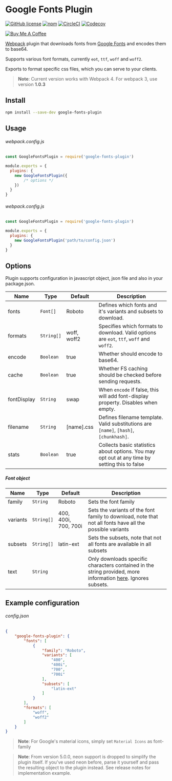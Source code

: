 # Google Fonts Plugin

[![GitHub license](https://img.shields.io/github/license/SirPole/google-fonts-plugin.svg)](https://github.com/SirPole/google-fonts-plugin/blob/master/LICENSE)
[![npm](https://img.shields.io/npm/v/google-fonts-plugin.svg)](https://www.npmjs.com/package/google-fonts-plugin)
[![CircleCI](https://img.shields.io/circleci/project/github/SirPole/google-fonts-plugin.svg)](https://circleci.com/gh/SirPole/google-fonts-plugin/tree/master)
[![Codecov](https://img.shields.io/codecov/c/github/sirpole/google-fonts-plugin.svg)](https://codecov.io/gh/SirPole/google-fonts-plugin)

[![Buy Me A Coffee](https://bmc-cdn.nyc3.digitaloceanspaces.com/BMC-button-images/custom_images/yellow_img.png)](https://www.buymeacoffee.com/SirPole)

[Webpack](https://webpack.js.org/) plugin that downloads fonts from [Google Fonts](https://fonts.google.com/) and encodes them to base64.

Supports various font formats, currently `eot`, `ttf`, `woff` and `woff2`.

Exports to format specific css files, which you can serve to your clients.

> **Note**: Current version works with Webpack 4. For webpack 3, use version **1.0.3**

## Install
``` bash
npm install --save-dev google-fonts-plugin
```

## Usage
###### webpack.config.js
``` javascript
const GoogleFontsPlugin = require('google-fonts-plugin')

module.exports = {
  plugins: {
    new GoogleFontsPlugin({
        /* options */
    })
  }
}
```

###### webpack.config.js
``` javascript
const GoogleFontsPlugin = require('google-fonts-plugin')

module.exports = {
  plugins: {
    new GoogleFontsPlugin('path/to/config.json')
  }
}
```

## Options
Plugin supports configuration in javascript object, json file and also in your package.json.

| **Name**    | **Type**   | **Default** | **Description**                                                                               |
|-------------|------------|-------------|-----------------------------------------------------------------------------------------------|
| fonts       | `Font[]`   | Roboto      | Defines which fonts and it's variants and subsets to download.                                |
| formats     | `String[]` | woff, woff2 | Specifies which formats to download. Valid options are `eot`, `ttf`, `woff` and `woff2`.      |
| encode      | `Boolean`  | true        | Whether should encode to base64.                                                              |
| cache       | `Boolean`  | true        | Whether FS caching should be checked before sending requests.                                 |
| fontDisplay | `String`   | swap        | When `encode` if false, this will add font-display property. Disables when empty.             |
| filename    | `String`   | [name].css  | Defines filename template. Valid substitutions are `[name]`, `[hash]`, `[chunkhash]`.         |
| stats       | `Boolean`  | true        | Collects basic statistics about options. You may opt out at any time by setting this to false |

##### Font object

| **Name** | **Type**   | **Default**          | **Description**                                                                                                                                                                                        |
|----------|------------|----------------------|--------------------------------------------------------------------------------------------------------------------------------------------------------------------------------------------------------|
| family   | `String`   | Roboto               | Sets the font family                                                                                                                                                                                   |
| variants | `String[]` | 400, 400i, 700, 700i | Sets the variants of the font family to download, note that not all fonts have all the possible variants                                                                                               |
| subsets  | `String[]` | latin-ext            | Sets the subsets, note that not all fonts are available in all subsets                                                                                                                                 |
| text     | `String`   |                      | Only downloads specific characters contained in the string provided, more information [here](https://developers.google.com/fonts/docs/getting_started#optimizing_your_font_requests). Ignores subsets. |

## Example configuration
###### config.json
``` json
{
	"google-fonts-plugin": {
		"fonts": [
			{
				"family": "Roboto",
				"variants": [
					"400",
					"400i",
					"700",
					"700i"
				],
				"subsets": [
					"latin-ext"
				]
			}
		],
		"formats": [
			"woff",
			"woff2"
		]
	}
}
```

> **Note**: For Google's material icons, simply set `Material Icons` as font-family

> **Note**: From version 5.0.0, neon support is dropped to simplify the plugin itself. If you've used neon before, parse it yourself and pass the resulting object to the plugin instead. See release notes for implementation example.
